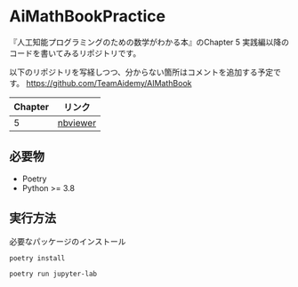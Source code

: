 # AiMathBookPractice

『人工知能プログラミングのための数学がわかる本』のChapter 5 実践編以降のコードを書いてみるリポジトリです。

以下のリポジトリを写経しつつ、分からない箇所はコメントを追加する予定です。
https://github.com/TeamAidemy/AIMathBook

|Chapter|リンク|
|--|--|
|5|[nbviewer](https://nbviewer.jupyter.org/github/nafuka11/AIMathBookPractice/blob/main/notebook/chapter5.ipynb)|

## 必要物
- Poetry
- Python >= 3.8

## 実行方法
必要なパッケージのインストール
```bash
poetry install
```

```bash
poetry run jupyter-lab
```
